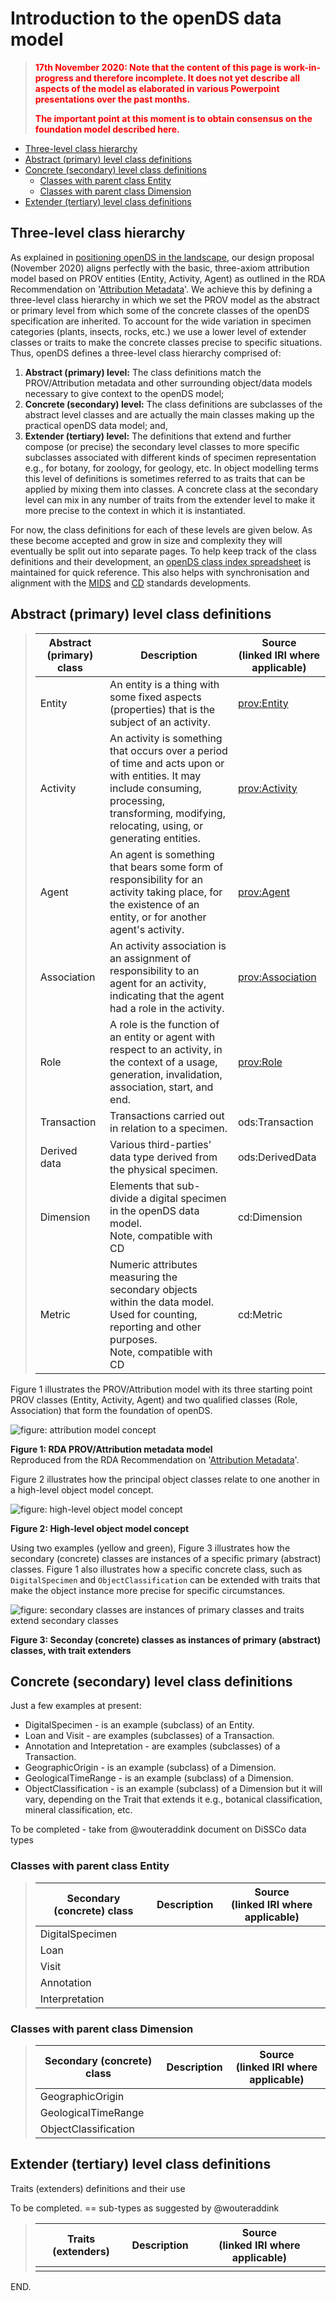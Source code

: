 # Introduction to the openDS data model <!-- omit in toc -->

> **<p style="color: red;">17th November 2020: Note that the content of this page is work-in-progress and therefore incomplete. It does not yet describe all aspects of the model as elaborated in various Powerpoint presentations over the past months.</p>**
> **<p style="color: red;">The important point at this moment is to obtain consensus on the foundation model described here.</p>**

- [Three-level class hierarchy](#three-level-class-hierarchy)
- [Abstract (primary) level class definitions](#abstract-primary-level-class-definitions)
- [Concrete (secondary) level class definitions](#concrete-secondary-level-class-definitions)
  - [Classes with parent class Entity](#classes-with-parent-class-entity)
  - [Classes with parent class Dimension](#classes-with-parent-class-dimension)
- [Extender (tertiary) level class definitions](#extender-tertiary-level-class-definitions)

## Three-level class hierarchy
As explained in [positioning openDS in the landscape](/positioning-opends.md), our design proposal (November 2020) aligns perfectly with the basic, three-axiom attribution model based on PROV entities (Entity, Activity, Agent) as outlined in the RDA Recommendation on '[Attribution Metadata](http://dx.doi.org/10.15497/RDA00029)'. We achieve this by defining a three-level class hierarchy in which we set the PROV model as the abstract or primary level from which some of the concrete classes of the openDS specification are inherited. To account for the wide variation in specimen categories (plants, insects, rocks, etc.) we use a lower level of extender classes or traits to make the concrete classes precise to specific situations. Thus, openDS defines a three-level class hierarchy comprised of:

1. **Abstract (primary) level:** The class definitions match the PROV/Attribution metadata and other surrounding object/data models necessary to give context to the openDS model;
2. **Concrete (secondary) level:** The class definitions are subclasses of the abstract level classes and are actually the main classes making up the practical openDS data model; and,
3. **Extender (tertiary) level:** The definitions that extend and further compose (or precise) the secondary level classes to more specific subclasses associated with different kinds of specimen representation e.g., for botany, for zoology, for geology, etc. In object modelling terms this level of definitions is sometimes referred to as traits that can be applied by mixing them into classes. A concrete class at the secondary level can mix in any number of traits from the extender level to make it more precise to the context in which it is instantiated.

For now, the class definitions for each of these levels are given below. As these become accepted and grow in size and complexity they will eventually be split out into separate pages. To help keep track of the class definitions and their development, an [openDS class index spreadsheet](https://docs.google.com/spreadsheets/d/1Tb3zZZWY-TY50nttg3Jj8T0S2ZhJaNQKftv-a4ywV1I/) is maintained for quick reference. This also helps with synchronisation and alignment with the [MIDS](https://github.com/tdwg/cd/tree/master/mids) and [CD](https://github.com/tdwg/cd) standards developments.

## Abstract (primary) level class definitions

> | Abstract (primary) class | Description | Source<br> (linked IRI where applicable) |
> | --- | --- | --- |
> | Entity | An entity is a thing with some fixed aspects (properties) that is the subject of an activity. | [prov:Entity](http://www.w3.org/ns/prov#Entity) |
> | Activity | An activity is something that occurs over a period of time and acts upon or with entities. It may include consuming, processing, transforming, modifying, relocating, using, or generating entities. | [prov:Activity](http://www.w3.org/ns/prov#Activity) |
> | Agent | An agent is something that bears some form of responsibility for an activity taking place, for the existence of an entity, or for another agent's activity. | [prov:Agent](http://www.w3.org/ns/prov#Agent) |
> | Association | An activity association is an assignment of responsibility to an agent for an activity, indicating that the agent had a role in the activity. | [prov:Association](http://www.w3.org/ns/prov#Association) |
> | Role | A role is the function of an entity or agent with respect to an activity, in the context of a usage, generation, invalidation, association, start, and end. | [prov:Role](http://www.w3.org/ns/prov#Role) |
> | Transaction | Transactions carried out in relation to a specimen. | ods:Transaction |
> | Derived data | Various third-parties’ data type derived from the physical specimen.  | ods:DerivedData |
> | Dimension | Elements that sub-divide a digital specimen in the openDS data model. <br>Note, compatible with CD | cd:Dimension |
> | Metric | Numeric attributes measuring the secondary objects within the data model. Used for counting, reporting and other purposes. <br> Note, compatible with CD | cd:Metric |

Figure 1 illustrates the PROV/Attribution model with its three starting point PROV classes (Entity, Activity, Agent) and two qualified classes (Role, Association) that form the foundation of openDS. 

![figure: attribution model concept](/images/attributionmodel.png)

**Figure 1: RDA PROV/Attribution metadata model**<br>Reproduced from the RDA Recommendation on '[Attribution Metadata](http://dx.doi.org/10.15497/RDA00029)'.

Figure 2 illustrates how the principal object classes relate to one another in a high-level object model concept.

![figure: high-level object model concept](/images/modelconcept.png)

**Figure 2: High-level object model concept**

Using two examples (yellow and green), Figure 3 illustrates how the secondary (concrete) classes are instances of a specific primary (abstract) classes. Figure 1 also illustrates how a specific concrete class, such as `DigitalSpecimen` and `ObjectClassification` can be extended with traits that make the object instance more precise for specific circumstances. 

![figure: secondary classes are instances of primary classes and traits extend secondary classes](/images/classhierarchy.png)

**Figure 3: Seconday (concrete) classes as instances of primary (abstract) classes, with trait extenders**

## Concrete (secondary) level class definitions

Just a few examples at present:
- DigitalSpecimen - is an example (subclass) of an Entity.
- Loan and Visit - are examples (subclasses) of a Transaction.
- Annotation and Intepretation - are examples (subclasses) of a Transaction.
- GeographicOrigin - is an example (subclass) of a Dimension.
- GeologicalTimeRange - is an example (subclass) of a Dimension.
- ObjectClassification - is an example (subclass) of a Dimension but it will vary, depending on the Trait that extends it e.g., botanical classification, mineral classification, etc.

To be completed - take from @wouteraddink document on DiSSCo data types

### Classes with parent class Entity

> | Secondary (concrete) class | Description | Source<br> (linked IRI where applicable) |
> | --- | --- | --- |
> | DigitalSpecimen |  |  |
> | Loan |  |  |
> | Visit |  |  |
> | Annotation |  |  |
> | Interpretation |  |  |

### Classes with parent class Dimension

> | Secondary (concrete) class | Description | Source<br> (linked IRI where applicable) |
> | --- | --- | --- |
> | GeographicOrigin |  |  |
> | GeologicalTimeRange |  |  |
> | ObjectClassification |  |  |

## Extender (tertiary) level class definitions

Traits (extenders) definitions and their use

To be completed.
== sub-types as suggested by @wouteraddink

> | Traits (extenders) | Description | Source<br> (linked IRI where applicable) |
> | --- | --- | --- |
> |  |  |  |



END.